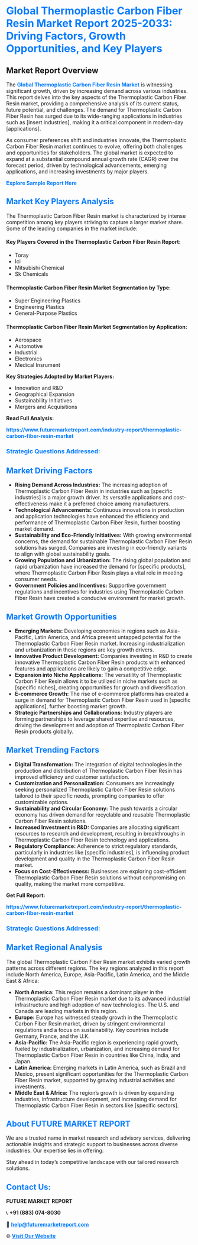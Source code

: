 <h1 style="color: #007BFF;">Global Thermoplastic Carbon Fiber Resin Market Report 2025-2033: Driving Factors, Growth Opportunities, and Key Players</h1>

<section id="overview">
<h2>Market Report Overview</h2>
<p>The <a href="https://www.futuremarketreport.com/industry-report/thermoplastic-carbon-fiber-resin-market" style="color: #007BFF; text-decoration: none;"><strong>Global Thermoplastic Carbon Fiber Resin Market</strong></a> is witnessing significant growth, driven by increasing demand across various industries. This report delves into the key aspects of the Thermoplastic Carbon Fiber Resin market, providing a comprehensive analysis of its current status, future potential, and challenges. The demand for Thermoplastic Carbon Fiber Resin has surged due to its wide-ranging applications in industries such as [insert industries], making it a critical component in modern-day [applications].</p>
<p>As consumer preferences shift and industries innovate, the Thermoplastic Carbon Fiber Resin market continues to evolve, offering both challenges and opportunities for stakeholders. The global market is expected to expand at a substantial compound annual growth rate (CAGR) over the forecast period, driven by technological advancements, emerging applications, and increasing investments by major players.</p>
</section>

<section id="overview">
<p><a href="https://www.futuremarketreport.com/request-sample/reportId=31214" style="color: #007BFF; text-decoration: none;"><strong>Explore Sample Report Here</strong></a></p>
</section>

<section id="key-players">
<h2 style="color: #007BFF;">Market Key Players Analysis</h2>
<p>The Thermoplastic Carbon Fiber Resin market is characterized by intense competition among key players striving to capture a larger market share. Some of the leading companies in the market include:</p>
<h4>Key Players Covered in the Thermoplastic Carbon Fiber Resin Report:</h4>
<ul><li>Toray</li><li>Ici</li><li>Mitsubishi Chemical</li><li>Sk Chemicals</li></ul>
<h4>Thermoplastic Carbon Fiber Resin Market Segmentation by Type:</h4>
<ul><li>Super Engineering Plastics</li><li>Engineering Plastics</li><li>General-Purpose Plastics</li></ul>

<h4>Thermoplastic Carbon Fiber Resin Market Segmentation by Application:</h4>
<ul><li>Aerospace</li><li>Automotive</li><li>Industrial</li><li>Electronics</li><li>Medical Insrument</li></ul>
<p><strong>Key Strategies Adopted by Market Players:</strong></p>
<ul>
<li>Innovation and R&D</li>
<li>Geographical Expansion</li>
<li>Sustainability Initiatives</li>
<li>Mergers and Acquisitions</li>
</ul>
</section>

<section>
<p><strong>Read Full Analysis: </strong></p><a href="https://www.futuremarketreport.com/industry-report/thermoplastic-carbon-fiber-resin-market" style="color: #007BFF; text-decoration: none;"><strong>https://www.futuremarketreport.com/industry-report/thermoplastic-carbon-fiber-resin-market</strong></a>
<h3 style="color: #007BFF;">Strategic Questions Addressed:</h3>
</section>

<section id="driving-factors">
<h2 style="color: #007BFF;">Market Driving Factors</h2>
<ul>
<li><strong>Rising Demand Across Industries:</strong> The increasing adoption of Thermoplastic Carbon Fiber Resin in industries such as [specific industries] is a major growth driver. Its versatile applications and cost-effectiveness make it a preferred choice among manufacturers.</li>
<li><strong>Technological Advancements:</strong> Continuous innovations in production and application technologies have enhanced the efficiency and performance of Thermoplastic Carbon Fiber Resin, further boosting market demand.</li>
<li><strong>Sustainability and Eco-Friendly Initiatives:</strong> With growing environmental concerns, the demand for sustainable Thermoplastic Carbon Fiber Resin solutions has surged. Companies are investing in eco-friendly variants to align with global sustainability goals.</li>
<li><strong>Growing Population and Urbanization:</strong> The rising global population and rapid urbanization have increased the demand for [specific products], where Thermoplastic Carbon Fiber Resin plays a vital role in meeting consumer needs.</li>
<li><strong>Government Policies and Incentives:</strong> Supportive government regulations and incentives for industries using Thermoplastic Carbon Fiber Resin have created a conducive environment for market growth.</li>
</ul>
</section>

<section id="growth-opportunities">
<h2 style="color: #007BFF;">Market Growth Opportunities</h2>
<ul>
<li><strong>Emerging Markets:</strong> Developing economies in regions such as Asia-Pacific, Latin America, and Africa present untapped potential for the Thermoplastic Carbon Fiber Resin market. Increasing industrialization and urbanization in these regions are key growth drivers.</li>
<li><strong>Innovative Product Development:</strong> Companies investing in R&D to create innovative Thermoplastic Carbon Fiber Resin products with enhanced features and applications are likely to gain a competitive edge.</li>
<li><strong>Expansion into Niche Applications:</strong> The versatility of Thermoplastic Carbon Fiber Resin allows it to be utilized in niche markets such as [specific niches], creating opportunities for growth and diversification.</li>
<li><strong>E-commerce Growth:</strong> The rise of e-commerce platforms has created a surge in demand for Thermoplastic Carbon Fiber Resin used in [specific applications], further boosting market growth.</li>
<li><strong>Strategic Partnerships and Collaborations:</strong> Industry players are forming partnerships to leverage shared expertise and resources, driving the development and adoption of Thermoplastic Carbon Fiber Resin products globally.</li>
</ul>
</section>

<section id="trending-factors">
<h2 style="color: #007BFF;">Market Trending Factors</h2>
<ul>
<li><strong>Digital Transformation:</strong> The integration of digital technologies in the production and distribution of Thermoplastic Carbon Fiber Resin has improved efficiency and customer satisfaction.</li>
<li><strong>Customization and Personalization:</strong> Consumers are increasingly seeking personalized Thermoplastic Carbon Fiber Resin solutions tailored to their specific needs, prompting companies to offer customizable options.</li>
<li><strong>Sustainability and Circular Economy:</strong> The push towards a circular economy has driven demand for recyclable and reusable Thermoplastic Carbon Fiber Resin solutions.</li>
<li><strong>Increased Investment in R&D:</strong> Companies are allocating significant resources to research and development, resulting in breakthroughs in Thermoplastic Carbon Fiber Resin technology and applications.</li>
<li><strong>Regulatory Compliance:</strong> Adherence to strict regulatory standards, particularly in industries like [specific industries], is influencing product development and quality in the Thermoplastic Carbon Fiber Resin market.</li>
<li><strong>Focus on Cost-Effectiveness:</strong> Businesses are exploring cost-efficient Thermoplastic Carbon Fiber Resin solutions without compromising on quality, making the market more competitive.</li>
</ul>
</section>

<section>
<p><strong>Get Full Report: </strong></p><a href="https://www.futuremarketreport.com/industry-report/thermoplastic-carbon-fiber-resin-market" style="color: #007BFF; text-decoration: none;"><strong>https://www.futuremarketreport.com/industry-report/thermoplastic-carbon-fiber-resin-market</strong></a>
<h3 style="color: #007BFF;">Strategic Questions Addressed:</h3>
</section>


<section id="regional-analysis">
<h2 style="color: #007BFF;">Market Regional Analysis</h2>
<p>The global Thermoplastic Carbon Fiber Resin market exhibits varied growth patterns across different regions. The key regions analyzed in this report include North America, Europe, Asia-Pacific, Latin America, and the Middle East & Africa:</p>
<ul>
<li><strong>North America:</strong> This region remains a dominant player in the Thermoplastic Carbon Fiber Resin market due to its advanced industrial infrastructure and high adoption of new technologies. The U.S. and Canada are leading markets in this region.</li>
<li><strong>Europe:</strong> Europe has witnessed steady growth in the Thermoplastic Carbon Fiber Resin market, driven by stringent environmental regulations and a focus on sustainability. Key countries include Germany, France, and the U.K.</li>
<li><strong>Asia-Pacific:</strong> The Asia-Pacific region is experiencing rapid growth, fueled by industrialization, urbanization, and increasing demand for Thermoplastic Carbon Fiber Resin in countries like China, India, and Japan.</li>
<li><strong>Latin America:</strong> Emerging markets in Latin America, such as Brazil and Mexico, present significant opportunities for the Thermoplastic Carbon Fiber Resin market, supported by growing industrial activities and investments.</li>
<li><strong>Middle East & Africa:</strong> The region’s growth is driven by expanding industries, infrastructure development, and increasing demand for Thermoplastic Carbon Fiber Resin in sectors like [specific sectors].</li>
</ul>
</section>

<footer>
<h2 style="color: #007BFF;">About FUTURE MARKET REPORT</h2>
<p>We are a trusted name in market research and advisory services, delivering actionable insights and strategic support to businesses across diverse industries. Our expertise lies in offering:</p>

<p>Stay ahead in today’s competitive landscape with our tailored research solutions.</p>

<h2 style="color: #007BFF;">Contact Us:</h2>
<p><strong>FUTURE MARKET REPORT</strong></p>
<p>📞 <strong>+91 (883) 074-8030</strong></p>
<p>📧 <strong><a href="mailto:help@futuremarketreport.com" style="color: #007BFF;">help@futuremarketreport.com</a></strong></p>
<p>🌐 <strong><a href="https://www.futuremarketreport.com/" style="color: #007BFF;">Visit Our Website</a></strong></p>
</footer>